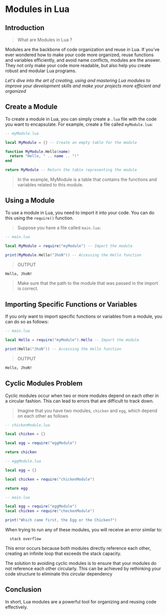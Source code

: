 # Modules in Lua

## Introduction

> What are Modules in Lua ?

Modules are the backbone of code organization and reuse in Lua. If you've ever wondered how to make your code more organized, reuse functions and variables efficiently, and avoid name conflicts, modules are the answer. They not only make your code more readable, but also help you create robust and modular Lua programs.

_Let's dive into the art of creating, using and mastering Lua modules to improve your development skills and make your projects more efficient and organized_

## Create a Module

To create a module in Lua, you can simply create a `.lua` file with the code you want to encapsulate. For example, create a file called `myModule.lua`:

```lua
-- myModule.lua

local MyModule = {} -- Create an empty table for the module

function MyModule.Hello(name)
  return "Hello, " .. name .. "!"
end

return MyModule -- Return the table representing the module
```

> In the example, MyModule is a table that contains the functions and variables related to this module.

## Using a Module

To use a module in Lua, you need to import it into your code. You can do this using the `require()` function.

> Suppose you have a file called `main.lua`:

```lua
-- main.lua

local MyModule = require("myModule") -- Import the module

print(MyModule.Hello("JhoN")) -- Accessing the Hello function
```

> OUTPUT

```bash
Hello, JhoN!
```

> Make sure that the path to the module that was passed in the import is correct.

## Importing Specific Functions or Variables

If you only want to import specific functions or variables from a module, you can do so as follows:

```lua
-- main.lua

local Hello = require("myModule").Hello -- Import the module

print(Hello("JhoN")) -- Accessing the Hello function
```

> OUTPUT

```bash
Hello, JhoN!
```

## Cyclic Modules Problem

Cyclic modules occur when two or more modules depend on each other in a circular fashion. This can lead to errors that are difficult to track down.

> Imagine that you have two modules, `chicken` and `egg`, which depend on each other as follows

```lua
-- chickenModule.lua

local chicken = {}

local egg = require("eggModule")

return chicken
```

```lua
-- eggModule.lua

local egg = {}

local chicken = require("chickenModule")

return egg
```

```lua
-- main.lua

local egg = require("eggModule")
local chicken = require("checkenModule")

print("Which came first, the Egg or the Chicken?")
```

When trying to run any of these modules, you will receive an error similar to:

```shell
  stack overflow
```

This error occurs because both modules directly reference each other, creating an infinite loop that exceeds the stack capacity.

The solution to avoiding cyclic modules is to ensure that your modules do not reference each other circularly. This can be achieved by rethinking your code structure to eliminate this circular dependency

## Conclusion

In short, Lua modules are a powerful tool for organizing and reusing code effectively.

